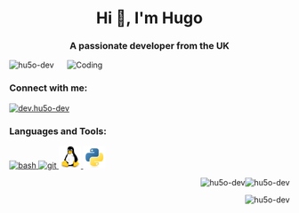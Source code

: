 
<h1 align="center">Hi 👋, I'm Hugo</h1>
<h3 align="center">A passionate developer from the UK</h3>
<img align="right" alt="Coding" width="400" src="https://i.pinimg.com/originals/8b/35/fe/8b35fef55fba1a201c9c7a11d3ec3d64.gif">

<p align="left"> <img src="https://komarev.com/ghpvc/?username=hu5o-dev&label=Profile%20views&color=0e75b6&style=flat" alt="hu5o-dev" /> </p>



<h3 align="left">Connect with me:</h3>
<p align="left">
<a href="https://hugo.city" target="blank"><img align="center" src="https://raw.githubusercontent.com/rahuldkjain/github-profile-readme-generator/master/src/images/icons/Social/devto.svg" alt="dev.hu5o-dev" height="30" width="40" /></a>
</p>

<h3 align="left">Languages and Tools:</h3>
<p align="left"> <a href="https://www.gnu.org/software/bash/" target="_blank" rel="noreferrer"> <img src="https://www.vectorlogo.zone/logos/gnu_bash/gnu_bash-icon.svg" alt="bash" width="40" height="40"/> </a> <a href="https://git-scm.com/" target="_blank" rel="noreferrer"> <img src="https://www.vectorlogo.zone/logos/git-scm/git-scm-icon.svg" alt="git" width="40" height="40"/> </a> <a href="https://www.linux.org/" target="_blank" rel="noreferrer"> <img src="https://raw.githubusercontent.com/devicons/devicon/master/icons/linux/linux-original.svg" alt="linux" width="40" height="40"/> </a> <a href="https://www.python.org" target="_blank" rel="noreferrer"> <img src="https://raw.githubusercontent.com/devicons/devicon/master/icons/python/python-original.svg" alt="python" width="40" height="40"/> </a> </p>

<p><img align="right" src="https://github-readme-stats.vercel.app/api/top-langs?username=hu5o-dev&show_icons=true&locale=en&layout=compact" alt="hu5o-dev" /></p>

<p>&nbsp;<img align="right" src="https://github-readme-stats.vercel.app/api?username=hu5o-dev&show_icons=true&locale=en" alt="hu5o-dev" /></p>

<p><img align="right" src="https://github-readme-streak-stats.herokuapp.com/?user=hu5o-dev&" alt="hu5o-dev" /></p>
